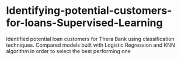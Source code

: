 # Identifying-potential-customers-for-loans-Supervised-Learning
Identified potential loan customers for Thera Bank using classification techniques. Compared models built with Logistic Regression and KNN algorithm in order to select the best performing one
